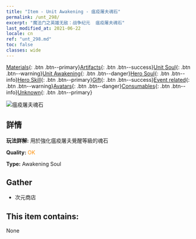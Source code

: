 ```yaml
---
title: "Item - Unit Awakening - 瘟疫屠夫魂石"
permalink: /unt_298/
excerpt: "魔法门之英雄无敌：战争纪元  瘟疫屠夫魂石"
last_modified_at: 2021-06-22
locale: cn
ref: "unt_298.md"
toc: false
classes: wide
---
```

 [Materials](/ItemsCN/){: .btn .btn--primary}[Artifacts](/ItemsCN/Artifacts/){: .btn .btn--success}[Unit Soul](/ItemsCN/UnitSoul/){: .btn .btn--warning}[Unit Awakening](/ItemsCN/UnitAwakening/){: .btn .btn--danger}[Hero Soul](/ItemsCN/HeroSoul/){: .btn .btn--info}[Hero Skill](/ItemsCN/HeroSkill/){: .btn .btn--primary}[Gift](/ItemsCN/Gift/){: .btn .btn--success}[Event related](/ItemsCN/Events/){: .btn .btn--warning}[Avatars](/ItemsCN/Avatars/){: .btn .btn--danger}[Consumables](/ItemsCN/Consumables/){: .btn .btn--info}[Unknown](/ItemsCN/Unknown/){: .btn .btn--primary}

 ![瘟疫屠夫魂石](/images/u/tia_jiangshi.jpg)

## 詳情
 **玩法詳解:** 用於強化瘟疫屠夫覺醒等級的魂石

 **Quality:** <span style="color: #FF8C00">OK</span>

 **Type:** Awakening Soul

## Gather

*    次元商店 

## This item contains:

  None

